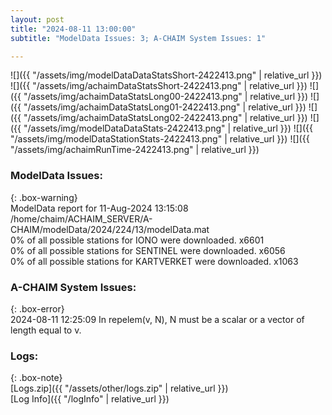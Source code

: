 ```yaml
---
layout: post
title: "2024-08-11 13:00:00"
subtitle: "ModelData Issues: 3; A-CHAIM System Issues: 1"

---
```


![]({{ "/assets/img/modelDataDataStatsShort-2422413.png" | relative_url }})
![]({{ "/assets/img/achaimDataStatsShort-2422413.png" | relative_url }})
![]({{ "/assets/img/achaimDataStatsLong00-2422413.png" | relative_url }})
![]({{ "/assets/img/achaimDataStatsLong01-2422413.png" | relative_url }})
![]({{ "/assets/img/achaimDataStatsLong02-2422413.png" | relative_url }})
![]({{ "/assets/img/modelDataDataStats-2422413.png" | relative_url }})
![]({{ "/assets/img/modelDataStationStats-2422413.png" | relative_url }})
![]({{ "/assets/img/achaimRunTime-2422413.png" | relative_url }})


### ModelData Issues:  
  
{: .box-warning}  
 ModelData report for 11-Aug-2024 13:15:08   
 /home/chaim/ACHAIM_SERVER/A-CHAIM/modelData/2024/224/13/modelData.mat   
 0% of all possible stations for IONO were downloaded. x6601   
 0% of all possible stations for SENTINEL were downloaded. x6056   
 0% of all possible stations for KARTVERKET were downloaded. x1063   
  
### A-CHAIM System Issues:  
  
{: .box-error}  
2024-08-11 12:25:09 In repelem(v, N), N must be a scalar or a vector of length equal to v.  

### Logs:  
  
{: .box-note}  
[Logs.zip]({{ "/assets/other/logs.zip" | relative_url }})  
[Log Info]({{ "/logInfo" | relative_url }})  
